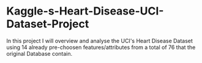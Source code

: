 # Kaggle-s-Heart-Disease-UCI-Dataset-Project
In this project I will overview and analyse the UCI's Heart Disease Dataset using 14 already pre-choosen features/attributes from a total of 76 that the original Database contain.
